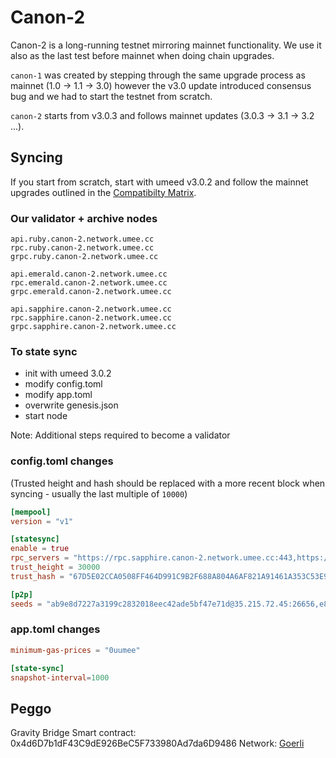 # Canon-2

Canon-2 is a long-running testnet mirroring mainnet functionality. We use it also as the last test before mainnet when doing chain upgrades.

`canon-1` was created by stepping through the same upgrade process as
mainnet (1.0 -> 1.1 -> 3.0) however the v3.0 update introduced consensus bug and we had to start the testnet from scratch.

`canon-2` starts from v3.0.3 and follows mainnet updates (3.0.3 -> 3.1 -> 3.2 ...).

## Syncing

If you start from scratch, start with umeed v3.0.2 and follow the mainnet upgrades outlined in the [Compatibilty Matrix](https://github.com/umee-network/umee#release-compatibility-matrix).

### Our validator + archive nodes

```shell
api.ruby.canon-2.network.umee.cc
rpc.ruby.canon-2.network.umee.cc
grpc.ruby.canon-2.network.umee.cc

api.emerald.canon-2.network.umee.cc
rpc.emerald.canon-2.network.umee.cc
grpc.emerald.canon-2.network.umee.cc

api.sapphire.canon-2.network.umee.cc
rpc.sapphire.canon-2.network.umee.cc
grpc.sapphire.canon-2.network.umee.cc
```

### To state sync

- init with umeed 3.0.2
- modify config.toml
- modify app.toml
- overwrite genesis.json
- start node

Note: Additional steps required to become a validator

### config.toml changes

(Trusted height and hash should be replaced with a more recent block when syncing - usually the last multiple of `10000`)

```toml
[mempool]
version = "v1"

[statesync]
enable = true
rpc_servers = "https://rpc.sapphire.canon-2.network.umee.cc:443,https://rpc.emerald.canon-2.network.umee.cc:443"
trust_height = 30000
trust_hash = "67D5E02CCA0508FF464D991C9B2F688A804A6AF821A91461A353C53E90FFD0D3"

[p2p]
seeds = "ab9e8d7227a3199c2832018eec42ade5bf47e71d@35.215.72.45:26656,e89407a37d2ebe0dfa2291c5240abe3a5410995f@35.212.203.22:26656"
```

### app.toml changes

```toml
minimum-gas-prices = "0uumee"

[state-sync]
snapshot-interval=1000
```

## Peggo

Gravity Bridge Smart contract: 0x4d6D7b1dF43C9dE926BeC5F733980Ad7da6D9486
Network: [Goerli](https://goerli.etherscan.io/tx/0x57f296d59d9be9604133fa951f15a1bcc03a2a332972b5761629a9f76d17e36d)
